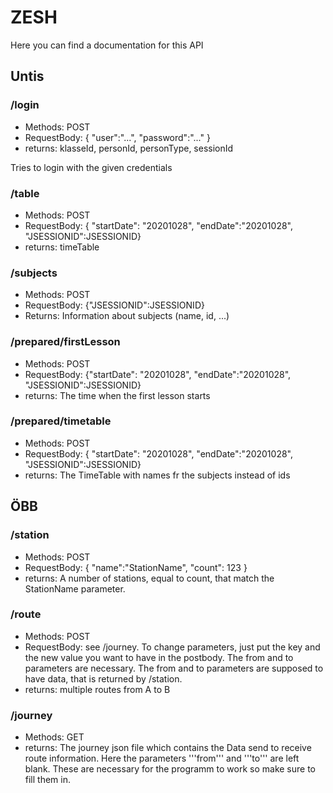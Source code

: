# ZESH

Here you can find a documentation for this API

## Untis
### /login
- Methods: POST
- RequestBody: { "user":"...", "password":"..." }
- returns: klasseId, personId, personType, sessionId

Tries to login with the given credentials

### /table
- Methods: POST
- RequestBody: { "startDate": "20201028", "endDate":"20201028", "JSESSIONID":JSESSIONID}
- returns: timeTable

### /subjects
- Methods: POST
- RequestBody: {"JSESSIONID":JSESSIONID}
- Returns: Information about subjects (name, id, ...)

### /prepared/firstLesson
- Methods: POST
- RequestBody: {"startDate": "20201028", "endDate":"20201028", "JSESSIONID":JSESSIONID}
- returns: The time when the first lesson starts

### /prepared/timetable
- Methods: POST
- RequestBody: { "startDate": "20201028", "endDate":"20201028", "JSESSIONID":JSESSIONID}
- returns: The TimeTable with names fr the subjects instead of ids

## ÖBB

### /station
- Methods: POST
- RequestBody: { "name":"StationName", "count": 123 }
- returns:  A number of stations, equal to count, that match the StationName parameter.

### /route
- Methods: POST
- RequestBody: see /journey. To change parameters, just put the key and the new value you want to have in the postbody. The from and to parameters are necessary. The from and to parameters are supposed to have data, that is returned by /station.
- returns:  multiple routes from A to B


### /journey
- Methods: GET
- returns:  The journey json file which contains the Data send to receive route information. Here the parameters '''from''' and '''to''' are left blank. These are necessary for the programm to work so make sure to fill them in.